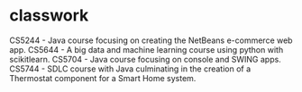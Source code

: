 # classwork

CS5244 - Java course focusing on creating the NetBeans e-commerce web app.
CS5644 - A big data and machine learning course using python with scikitlearn.
CS5704 - Java course focusing on console and SWING apps.
CS5744 - SDLC course with Java culminating in the creation of a Thermostat component for a Smart Home system.



